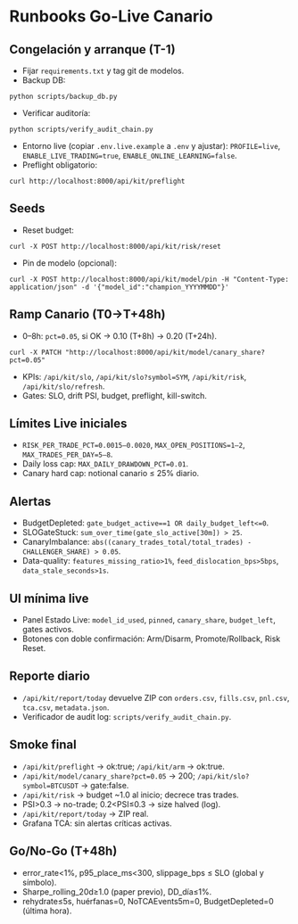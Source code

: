# Runbooks Go-Live Canario

## Congelación y arranque (T-1)
- Fijar `requirements.txt` y tag git de modelos.
- Backup DB:
```
python scripts/backup_db.py
```
- Verificar auditoría:
```
python scripts/verify_audit_chain.py
```
- Entorno live (copiar `.env.live.example` a `.env` y ajustar): `PROFILE=live`, `ENABLE_LIVE_TRADING=true`, `ENABLE_ONLINE_LEARNING=false`.
- Preflight obligatorio:
```
curl http://localhost:8000/api/kit/preflight
```

## Seeds
- Reset budget:
```
curl -X POST http://localhost:8000/api/kit/risk/reset
```
- Pin de modelo (opcional):
```
curl -X POST http://localhost:8000/api/kit/model/pin -H "Content-Type: application/json" -d '{"model_id":"champion_YYYYMMDD"}'
```

## Ramp Canario (T0→T+48h)
- 0–8h: `pct=0.05`, si OK → 0.10 (T+8h) → 0.20 (T+24h).
```
curl -X PATCH "http://localhost:8000/api/kit/model/canary_share?pct=0.05"
```
- KPIs: `/api/kit/slo`, `/api/kit/slo?symbol=SYM`, `/api/kit/risk`, `/api/kit/slo/refresh`.
- Gates: SLO, drift PSI, budget, preflight, kill-switch.

## Límites Live iniciales
- `RISK_PER_TRADE_PCT=0.0015–0.0020`, `MAX_OPEN_POSITIONS=1–2`, `MAX_TRADES_PER_DAY=5–8`.
- Daily loss cap: `MAX_DAILY_DRAWDOWN_PCT=0.01`.
- Canary hard cap: notional canario ≤ 25% diario.

## Alertas
- BudgetDepleted: `gate_budget_active==1 OR daily_budget_left<=0`.
- SLOGateStuck: `sum_over_time(gate_slo_active[30m]) > 25`.
- CanaryImbalance: `abs((canary_trades_total/total_trades) - CHALLENGER_SHARE) > 0.05`.
- Data-quality: `features_missing_ratio>1%`, `feed_dislocation_bps>5bps`, `data_stale_seconds>1s`.

## UI mínima live
- Panel Estado Live: `model_id_used`, `pinned`, `canary_share`, `budget_left`, gates activos.
- Botones con doble confirmación: Arm/Disarm, Promote/Rollback, Risk Reset.

## Reporte diario
- `/api/kit/report/today` devuelve ZIP con `orders.csv`, `fills.csv`, `pnl.csv`, `tca.csv`, `metadata.json`.
- Verificador de audit log: `scripts/verify_audit_chain.py`.

## Smoke final
- `/api/kit/preflight` → ok:true; `/api/kit/arm` → ok:true.
- `/api/kit/model/canary_share?pct=0.05` → 200; `/api/kit/slo?symbol=BTCUSDT` → gate:false.
- `/api/kit/risk` → budget ~1.0 al inicio; decrece tras trades.
- PSI>0.3 → no-trade; 0.2<PSI≤0.3 → size halved (log).
- `/api/kit/report/today` → ZIP real.
- Grafana TCA: sin alertas críticas activas.

## Go/No-Go (T+48h)
- error_rate<1%, p95_place_ms<300, slippage_bps ≤ SLO (global y símbolo).
- Sharpe_rolling_20d≥1.0 (paper previo), DD_día≤1%.
- rehydrate≤5s, huérfanas=0, NoTCAEvents5m=0, BudgetDepleted=0 (última hora).



